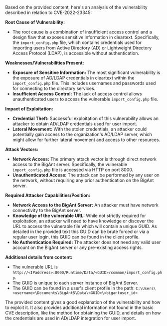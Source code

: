 Based on the provided content, here's an analysis of the vulnerability described in relation to CVE-2022-23345:

**Root Cause of Vulnerability:**

*   The root cause is a combination of insufficient access control and a design flaw that exposes sensitive information in cleartext. Specifically, the `import_config.php` file, which contains credentials used for importing users from Active Directory (AD) or Lightweight Directory Access Protocol (LDAP), is accessible without authentication.

**Weaknesses/Vulnerabilities Present:**

*   **Exposure of Sensitive Information:** The most significant vulnerability is the exposure of AD/LDAP credentials in cleartext within the `import_config.php` file. This includes usernames and passwords used for connecting to the directory services.
*   **Insufficient Access Control:** The lack of access control allows unauthenticated users to access the vulnerable `import_config.php` file.

**Impact of Exploitation:**

*   **Credential Theft:** Successful exploitation of this vulnerability allows an attacker to obtain AD/LDAP credentials used for user import.
*   **Lateral Movement:** With the stolen credentials, an attacker could potentially gain access to the organization's AD/LDAP server, which might allow for further lateral movement and access to other resources.

**Attack Vectors:**

*   **Network Access:** The primary attack vector is through direct network access to the BigAnt server. Specifically, the vulnerable `import_config.php` file is accessed via HTTP on port 8000.
*   **Unauthenticated Access:**  The attack can be performed by any user on the network, without requiring any prior authentication on the BigAnt server.

**Required Attacker Capabilities/Position:**

*   **Network Access to the BigAnt Server:**  An attacker must have network connectivity to the BigAnt server.
*   **Knowledge of the vulnerable URL:** While not strictly required for exploitation, an attacker will need to have knowledge or discover the URL to access the vulnerable file which will contain a unique GUID. As detailed in the provided text this GUID can be brute forced or via a regular user login, this GUID can be found in the client profile.
*   **No Authentication Required:** The attacker does not need any valid user account on the BigAnt server or any pre-existing access rights.

**Additional details from content:**

*   The vulnerable URL is `http://<IPaddress>:8000/Runtime/Data/<GUID>/common/import_config.php`.
*   The GUID is unique to each server instance of BigAnt Server.
*   The GUID can be found in a user's client profile in the path: `C:\Users\<username>\Documents\BigAnt5\Data\<GUID>\<bigantuser_id>`

The provided content gives a good explanation of the vulnerability and how to exploit it. It also provides additional information not found in the basic CVE description, like the method for obtaining the GUID, and details on how the credentials are used in AD/LDAP integration for user import.